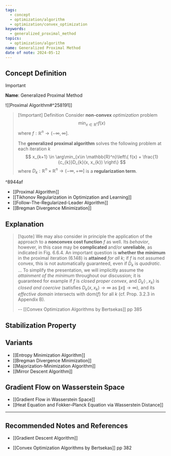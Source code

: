```yaml
---
tags:
  - concept
  - optimization/algorithm
  - optimization/convex_optimization
keywords:
  - generalized_proximal_method
topics:
  - optimization/algorithm
name: Generalized Proximal Method
date of note: 2024-05-12
---
```


## Concept Definition

>[!important]
>**Name**: Generalized Proximal Method

![[Proximal Algorithm#^258191]]

>[!important] Definition
>Consider **non-convex** *optimization* problem
>$$
>\min_{x \in \mathbb{R}^{n}} f(x)
>$$
>where $f: \mathbb{R}^{n} \to (-\infty, \infty]$.
>
>The **generalized proximal algorithm** solves the following problem at each iteration $k$
>$$
> x_{k+1} \in \arg\min_{x\in \mathbb{R}^n}\left\{ f(x) + \frac{1}{c_{k}}D_{k}(x, x_{k}) \right\} 
>$$
>where $D_{k}: \mathbb{R}^{n} \times \mathbb{R}^n \to (-\infty, +\infty]$ is a **regularization term**.

^8944af

- [[Proximal Algorithm]]
- [[Tikhonov Regularization in Optimization and Learning]]
- [[Follow-The-Regularized-Leader Algorithm]]
- [[Bregman Divergence Minimization]]

## Explanation

>[!quote]
>We may also consider in principle the application of the approach to a **nonconvex cost function** $f$ as well. Its *behavior*, however, in this case may be **complicated** and/or **unreliable**, as indicated in Fig. 6.6.4. An  important question is **whether the minimum** in the proximal iteration (6.148) is **attained** *for all* $k$; if $f$ is not assumed convex, this is not automatically guaranteed, even if $D_{k}$ is *quadratic*. ... To simplify the presentation, we will implicitly assume the *attainment of the minimum* throughout our discussion; it is guaranteed for example if $f$ is *closed proper convex*, and $D_{k}(\cdot, x_{k})$ is *closed and coercive* (satisfies $D_{k}(x,x_{k}) \to \infty$ as $\lVert x \rVert \to \infty$), and its *effective  domain* intersects with $\text{dom}(f)$ for all $k$ (cf. Prop. 3.2.3 in Appendix B).
>
>-- [[Convex Optimization Algorithms by Bertsekas]] pp 385


## Stabilization Property



## Variants

- [[Entropy Minimization Algorithm]]
- [[Bregman Divergence Minimization]]
- [[Majorization-Minimization Algorithm]]
- [[Mirror Descent Algorithm]]


## Gradient Flow on Wasserstein Space

- [[Gradient Flow in Wasserstein Space]]
- [[Heat Equation and Fokker–Planck Equation via Wasserstein Distance]]


-----------
##  Recommended Notes and References

- [[Gradient Descent Algorithm]]


- [[Convex Optimization Algorithms by Bertsekas]] pp 382